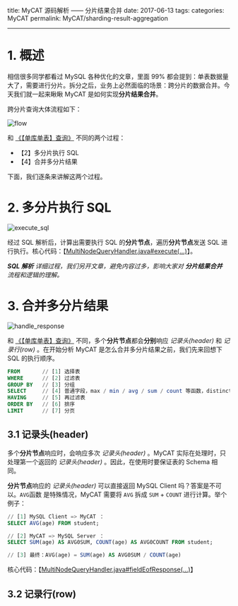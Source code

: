 title: MyCAT 源码解析 —— 分片结果合并
date: 2017-06-13
tags:
categories: MyCAT
permalink: MyCAT/sharding-result-aggregation

---

# 1. 概述

相信很多同学都看过 MySQL 各种优化的文章，里面 99% 都会提到：单表数据量大了，需要进行分片。拆分之后，业务上必然面临的场景：跨分片的数据合并。今天我们就一起来瞅瞅 MyCAT 是如何实现**分片结果合并**。

跨分片查询大体流程如下：

![flow](http://www.yunai.me/images/MyCAT/2017_06_13/flow.png)

和 [《【单库单表】查询》](http://www.yunai.me/Mycat/single-db-single-table-select/) 不同的两个过程：

* 【2】多分片执行 SQL
* 【4】合并多分片结果

下面，我们逐条来讲解这两个过程。

# 2. 多分片执行 SQL

![execute_sql](http://www.yunai.me/images/MyCAT/2017_06_13/execute_sql.png)

经过 SQL 解析后，计算出需要执行 SQL 的**分片节点**，遍历**分片节点**发送 SQL 进行执行。核心代码：【[MultiNodeQueryHandler.java#execute(...)](https://github.com/YunaiV/Mycat-Server/blob/1.6/src/main/java/io/mycat/backend/mysql/nio/handler/MultiNodeQueryHandler.java)】。

_**SQL 解析** 详细过程，我们另开文章，避免内容过多，影响大家对 **分片结果合并** 流程和逻辑的理解。_

# 3. 合并多分片结果

![handle_response](http://www.yunai.me/images/MyCAT/2017_06_13/handle_response.png)

和 [《【单库单表】查询》](http://www.yunai.me/Mycat/single-db-single-table-select/) 不同，多个**分片节点**都会**分别**响应 _记录头(header)_ 和 _记录行(row)_ 。在开始分析 MyCAT 是怎么合并多分片结果之前，我们先来回想下 SQL 的执行顺序。

```SQL
FROM       // [1] 选择表
WHERE      // [2] 过滤表
GROUP BY   // [3] 分组
SELECT     // [4] 普通字段，max / min / avg / sum / count 等函数，distinct
HAVING     // [5] 再过滤表
ORDER BY   // [6] 排序
LIMIT      // [7] 分页
```

## 3.1 记录头(header)

多个**分片节点**响应时，会响应多次 _记录头(header)_ 。MyCAT 实际在处理时，只处理第一个返回的 _记录头(header)_ 。因此，在使用时要保证表的 Schema 相同。

**分片节点**响应的 _记录头(header)_ 可以直接返回 MySQL Client 吗？答案是不可以。`AVG`函数 是特殊情况，MyCAT 需要将 `AVG` 拆成 `SUM` + `COUNT` 进行计算。举个例子：

```SQL
// [1] MySQL Client => MyCAT ：
SELECT AVG(age) FROM student;

// [2] MyCAT => MySQL Server ：
SELECT SUM(age) AS AVG0SUM, COUNT(age) AS AVG0COUNT FROM student;

// [3] 最终：AVG(age) = SUM(age) AS AVG0SUM / COUNT(age)
```

核心代码：【[MultiNodeQueryHandler.java#fieldEofResponse(...)](https://github.com/YunaiV/Mycat-Server/blob/1.6/src/main/java/io/mycat/backend/mysql/nio/handler/MultiNodeQueryHandler.java)】

## 3.2 记录行(row)



